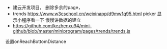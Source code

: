 - 建云开发项目， 删除多余的page， 
- trends
  https://www.w3cschool.cn/weixinapp/d9mw1q95.html picker  显示小程序看一下
  慢慢讲数据的建立
- https://github.com/kezhenxu94/mini-github/blob/master/miniprogram/pages/trends/trends.js

设置onReachBottomDistance